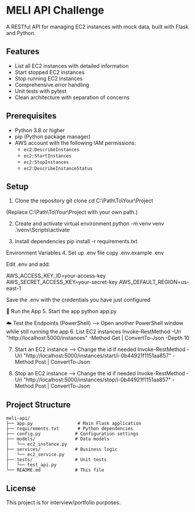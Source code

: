# MELI API Challenge

A RESTful API for managing EC2 instances with mock data, built with Flask and Python.

## Features

- List all EC2 instances with detailed information
- Start stopped EC2 instances
- Stop running EC2 instances
- Comprehensive error handling
- Unit tests with pytest
- Clean architecture with separation of concerns

## Prerequisites

- Python 3.8 or higher
- pip (Python package manager)
- AWS account with the following IAM permissions:
  - `ec2:DescribeInstances`
  - `ec2:StartInstances`
  - `ec2:StopInstances`
  - `ec2:DescribeInstanceStatus`

## Setup

1. Clone the repository
git clone <your-repo-url>
cd C:\Path\To\Your\Project


(Replace C:\Path\To\Your\Project with your own path.)

2. Create and activate virtual environment
python -m venv venv
.\venv\Scripts\activate

3. Install dependencies
pip install -r requirements.txt

Environment Variables
4. Set up .env file
copy .env.example .env

Edit .env and add:

AWS_ACCESS_KEY_ID=your-access-key
AWS_SECRET_ACCESS_KEY=your-secret-key
AWS_DEFAULT_REGION=us-east-1

Save the .env with the credentials you have just configured

🧪 Run the App
5. Start the app
python app.py

☁️ Test the Endpoints (PowerShell) --> Open another PowerShell window while still running the app
6. List EC2 instances
Invoke-RestMethod -Uri "http://localhost:5000/instances" -Method Get | ConvertTo-Json -Depth 10

7. Start an EC2 instance --> Change the id if needed
Invoke-RestMethod -Uri "http://localhost:5000/instances/start/i-0b44921f1151aa857" -Method Post | ConvertTo-Json

9. Stop an EC2 instance --> Change the id if needed
Invoke-RestMethod -Uri "http://localhost:5000/instances/stop/i-0b44921f1151aa857" -Method Post | ConvertTo-Json

## Project Structure

```
meli-api/
├── app.py                 # Main Flask application
├── requirements.txt       # Python dependencies
├── config.py             # Configuration settings
├── models/               # Data models
│   └── ec2_instance.py
├── services/             # Business logic
│   └── ec2_service.py
├── tests/                # Unit tests
│   └── test_api.py
└── README.md             # This file
```

## License

This project is for interview/portfolio purposes.
